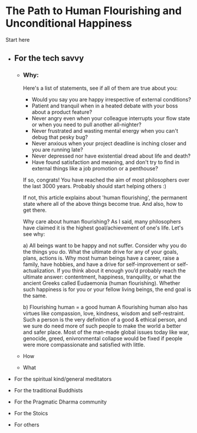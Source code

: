# The Path to Human Flourishing and Unconditional Happiness

Start here

- ## For the tech savvy
  - ### Why:
    Here's a list of statements, see if all of them are true about you:

     - Would you say you are happy irrespective of external conditions? 
     - Patient and tranquil when in a heated debate with your boss about a product feature? 
     - Never angry even when your colleague interrupts your flow state or when you need to pull another all-nighter? 
     - Never frustrated and wasting mental energy when you can't debug that pesky bug? 
     - Never anxious when your project deadline is inching closer and you are running late? 
     - Never depressed nor have existential dread about life and death?
     - Have found satisfaction and meaning, and don't try to find in external things like a job promotion or a penthouse?

      If so, congrats! You have reached the aim of most philosophers over the last 3000 years. Probably should start helping others :)

      If not, this article explains about 'human flourishing', the permanent state where all of the above things become true. And also, how to get there.

      Why care about human flourishing?
      As I said, many philosophers have claimed it is the highest goal/achievement of one's life. Let's see why:

      a) All beings want to be happy and not suffer.
      Consider why you do the things you do. What the ultimate drive for any of your goals, plans, actions is. Why most human beings have a career, raise a family, have hobbies, and have a drive for self-improvement or self-actualization. If you think about it enough you’d probably reach the ultimate answer: contentment, happiness, tranquility, or what the ancient Greeks called Eudaemonia (human flourishing). Whether such happiness is for you or your fellow living beings, the end goal is the same. 

      b) Flourishing human = a good human
      A flourishing human also has virtues like compassion, love, kindness, wisdom and self-restraint. Such a person is the very definition of a good & ethical person, and we sure do need more of such people to make the world a better and safer place. Most of the man-made global issues today like war, genocide, greed, enivronmental collapse would be fixed if people were more compassionate and satisfied with little.
    
  - How
  - What
  
- For the spiritual kind/general meditators
- For the traditional Buddhists
- For the Pragmatic Dharma community
- For the Stoics
- For others


